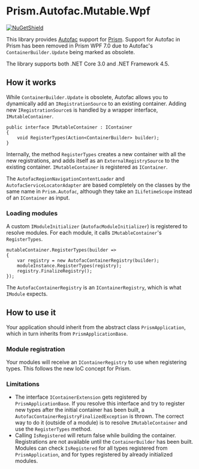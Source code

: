 # Prism.Autofac.Mutable.Wpf

[![NuGetShield]][NuGet]

This library provides [Autofac](https://github.com/autofac/Autofac) support for [Prism](https://github.com/PrismLibrary/Prism/). Support for Autofac in Prism has been removed in Prism WPF 7.0 due to Autofac's `ContainerBuilder.Update` being marked as obsolete.

The library supports both .NET Core 3.0 and .NET Framework 4.5.

## How it works

While `ContainerBuilder.Update` is obsolete, Autofac allows you to dynamically add an `IRegistrationSource` to an existing container. Adding new `IRegistrationSource`s is handled by a wrapper interface, `IMutableContainer`.
```
public interface IMutableContainer : IContainer
{
    void RegisterTypes(Action<ContainerBuilder> builder);
}
```
Internally, the method `RegisterTypes` creates a new container with all the new registrations, and adds itself as an `ExternalRegistrySource` to the existing container. `IMutableContainer` is registered as `IContainer`.

The `AutofacRegionNavigationContentLoader` and `AutofacServiceLocatorAdapter` are based completely on the classes by the same name in `Prism.Autofac`, although they take an `ILifetimeScope` instead of an `IContainer` as input.

### Loading modules
A custom `IModuleInitializer` (`AutofacModuleInitializer`) is registered to resolve modules. For each module, it calls `IMutableContainer`'s `RegisterTypes`.
```
mutableContainer.RegisterTypes(builder =>
{
    var registry = new AutofacContainerRegistry(builder);
    moduleInstance.RegisterTypes(registry);
    registry.FinalizeRegistry();
});
```
The `AutofacContainerRegistry` is an `IContainerRegistry`, which is what `IModule` expects.

## How to use it
Your application should inherit from the abstract class `PrismApplication`, which in turn inherits from `PrismApplicationBase`.

### Module registration
Your modules will receive an `IContainerRegistry` to use when registering types. This follows the new IoC concept for Prism.

### Limitations
- The interface `IContainerExtension` gets registered by `PrismApplicationBase`. If you resolve this interface and try to register new types after the initial container has been built, a `AutofacContainerRegistryFinalizedException` is thrown. The correct way to do it (outside of a module) is to resolve `IMutableContainer` and use the `RegisterTypes` method.
- Calling `IsRegistered` will return false while building the container. Registrations are not available until the `ContainerBuilder` has been built. Modules can check `IsRegistered` for all types registered from `PrismApplication`, and for types registered by already initialized modules.

[NuGet]: https://www.nuget.org/packages/Prism.Autofac.Mutable.Wpf/
[NuGetShield]: https://img.shields.io/nuget/vpre/Prism.Autofac.Mutable.Wpf.svg

